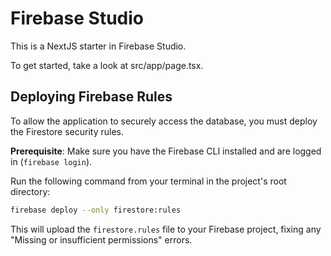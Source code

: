 
# Firebase Studio

This is a NextJS starter in Firebase Studio.

To get started, take a look at src/app/page.tsx.

## Deploying Firebase Rules

To allow the application to securely access the database, you must deploy the Firestore security rules.

**Prerequisite**: Make sure you have the Firebase CLI installed and are logged in (`firebase login`).

Run the following command from your terminal in the project's root directory:

```bash
firebase deploy --only firestore:rules
```

This will upload the `firestore.rules` file to your Firebase project, fixing any "Missing or insufficient permissions" errors.
